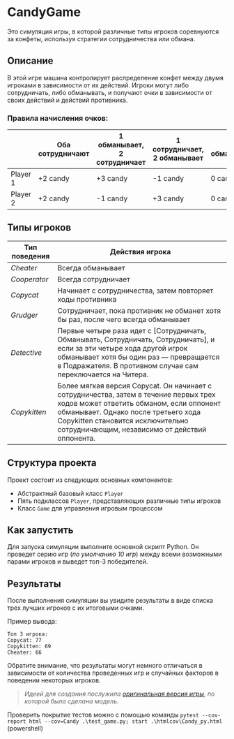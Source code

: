 # CandyGame

Это симуляция игры, в которой различные типы игроков соревнуются за конфеты, используя стратегии сотрудничества или обмана.

## Описание

В этой игре машина контролирует распределение конфет между двумя игроками в зависимости от их действий. Игроки могут либо сотрудничать, либо обманывать, и получают очки в зависимости от своих действий и действий противника.

### Правила начисления очков:

|  | Оба сотрудничают | 1 обманывает, 2 сотрудничает | 1 сотрудничает, 2 обманывает | Оба обманывают |
|-------|----------|----------|----------|---------|
| Player 1 | +2 candy | +3 candy | -1 candy | 0 candy |
| Player 2 | +2 candy | -1 candy | +3 candy | 0 candy |

## Типы игроков

| Тип поведения | Действия игрока     |
|---------------|---------------------|
| _Cheater_       | Всегда обманывает   |
| _Cooperator_    | Всегда сотрудничает |
| _Copycat_       | Начинает с сотрудничества, затем повторяет ходы противника |
| _Grudger_       | Сотрудничает, пока противник не обманет хотя бы раз, после чего всегда обманывает |
| _Detective_     | Первые четыре раза идет с [Сотрудничать, Обманывать, Сотрудничать, Сотрудничать], и если за эти четыре хода другой игрок обманывает хотя бы один раз — превращается в Подражателя. В противном случае сам переключается на Читера. |
| _Copykitten_    | Более мягкая версия Copycat. Он начинает с сотрудничества, затем в течение первых трех ходов может ответить обманом, если оппонент обманывает. Однако после третьего хода Copykitten становится исключительно сотрудничающим, независимо от действий оппонента. |



## Структура проекта

Проект состоит из следующих основных компонентов:

- Абстрактный базовый класс `Player`
- Пять подклассов `Player`, представляющих различные типы игроков
- Класс `Game` для управления игровым процессом

## Как запустить

Для запуска симуляции выполните основной скрипт Python. Он проведет серию игр (_по умолчанию 10 игр_) между всеми возможными парами игроков и выведет топ-3 победителей.

## Результаты

После выполнения симуляции вы увидите результаты в виде списка трех лучших игроков с их итоговыми очками.

Пример вывода:
```
Топ 3 игрока:
Copycat: 77
Copykitten: 69
Cheater: 66
```

Обратите внимание, что результаты могут немного отличаться в зависимости от количества проведенных игр и случайных факторов в поведении некоторых игроков.

> _Идеей для создания послужила [оригинальная версия игры](https://ncase.me/trust/), по которой была сделана модель._

Проверить покрытие тестов можно с помощью команды `pytest --cov-report html --cov=Candy .\test_game.py; start .\htmlcov\Candy_py.html` (powershell)